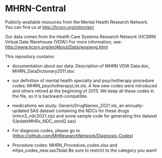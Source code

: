 # MHRN-Central
Publicly-available resources from the Mental Health Research Network.  
You can find us at http://hcsrn.org/mhrn/en/

Our data comes from the Health Care Systems Research Network (HCSRN) Virtual Data Warehouse (VDW.)  For more information, see: http://www.hcsrn.org/en/About/Data/wysiwyg.html

This repository contains:
* documentation about our data: Description of MHRN VDW Data.doc, MHRN_DataDictionary2011.doc

* our definition of mental health specialty and psychotherapy procedure codes: MHRN_psychotherapyList.xls.  A few new codes were introduced and others retired at the beginning of 2013.  We keep all these codes in the file, so it is backward-compatible.

* medications we study: GenericDrugNames_2021.xls, an annually-updated SAS dataset containing the NDCs for these drugs (mhrn3_ndc2021.zip) and some sample code for generating this dataset (UpdateMHRx_NDC_send2.sas)

* For diagnosis codes, please go to (https://github.com/MHResearchNetwork/Diagnosis-Codes)

* Procedure codes: MHRN_Procedure_codes.xlsx and mhpx_codes_new.sas7bdat  Be sure to restrict to the category you want!
